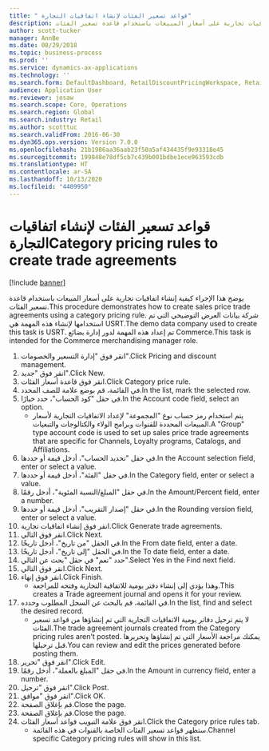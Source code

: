 ```yaml
---
title: " قواعد تسعير الفئات لإنشاء اتفاقيات التجارة"
description: يوضح هذا الإجراء كيفية إنشاء اتفاقيات تجارية على أسعار المبيعات باستخدام قاعدة تسعير الفئات.
author: scott-tucker
manager: AnnBe
ms.date: 08/29/2018
ms.topic: business-process
ms.prod: ''
ms.service: dynamics-ax-applications
ms.technology: ''
ms.search.form: DefaultDashboard, RetailDiscountPricingWorkspace, RetailPricingDiscountCategoryPriceRule, RetailCategoryPriceRule, EcoResCategorySingleLookup, RetailCategoryPriceWizard, PriceDiscAdm, PriceDiscAdmTable
audience: Application User
ms.reviewer: josaw
ms.search.scope: Core, Operations
ms.search.region: Global
ms.search.industry: Retail
ms.author: scotttuc
ms.search.validFrom: 2016-06-30
ms.dyn365.ops.version: Version 7.0.0
ms.openlocfilehash: 21b1986aa36aab23f50a5af434435f9e93318e45
ms.sourcegitcommit: 199848e78df5cb7c439b001bdbe1ece963593cdb
ms.translationtype: HT
ms.contentlocale: ar-SA
ms.lasthandoff: 10/13/2020
ms.locfileid: "4409950"
---
```

# <a name="category-pricing-rules-to-create-trade-agreements"></a><span data-ttu-id="e3f02-103"> قواعد تسعير الفئات لإنشاء اتفاقيات التجارة</span><span class="sxs-lookup"><span data-stu-id="e3f02-103">Category pricing rules to create trade agreements</span></span>

[!include [banner](../includes/banner.md)]

<span data-ttu-id="e3f02-104">يوضح هذا الإجراء كيفية إنشاء اتفاقيات تجارية على أسعار المبيعات باستخدام قاعدة تسعير الفئات.</span><span class="sxs-lookup"><span data-stu-id="e3f02-104">This procedure demonstrates how to create sales price trade agreements using a category pricing rule.</span></span> <span data-ttu-id="e3f02-105">شركة بيانات العرض التوضيحي التي تم استخدامها لإنشاء هذه المهمة هي USRT.‬</span><span class="sxs-lookup"><span data-stu-id="e3f02-105">The demo data company used to create this task is USRT.</span></span> <span data-ttu-id="e3f02-106">تم إعداد هذه المهمة لدور إدارة بضائع Commerce.</span><span class="sxs-lookup"><span data-stu-id="e3f02-106">This task is intended for the Commerce merchandising manager role.</span></span>

1. <span data-ttu-id="e3f02-107">انقر فوق "إدارة التسعير والخصومات".</span><span class="sxs-lookup"><span data-stu-id="e3f02-107">Click Pricing and discount management.</span></span>
2. <span data-ttu-id="e3f02-108">انقر فوق "جديد".</span><span class="sxs-lookup"><span data-stu-id="e3f02-108">Click New.</span></span>
3. <span data-ttu-id="e3f02-109">انقر فوق قاعدة أسعار الفئات.</span><span class="sxs-lookup"><span data-stu-id="e3f02-109">Click Category price rule.</span></span>
4. <span data-ttu-id="e3f02-110">في القائمة، قم بوضع علامة للصف المحدد.</span><span class="sxs-lookup"><span data-stu-id="e3f02-110">In the list, mark the selected row.</span></span>
5. <span data-ttu-id="e3f02-111">في حقل "‏‫كود الحساب‬"، حدد خيارًا.</span><span class="sxs-lookup"><span data-stu-id="e3f02-111">In the Account code field, select an option.</span></span>
    * <span data-ttu-id="e3f02-112">يتم استخدام رمز حساب نوع "المجموعة" لإعداد الاتفاقيات التجارية لأسعار المبيعات المحددة للقنوات وبرامج الولاء والكتالوجات‬ والتبعيات‬.</span><span class="sxs-lookup"><span data-stu-id="e3f02-112">A "Group" type account code is used to set up sales price trade agreements that are specific for Channels, Loyalty programs, Catalogs, and Affiliations.</span></span>  
6. <span data-ttu-id="e3f02-113">في حقل "‏‫تحديد الحساب‬"، أدخل قيمة أو حددها.</span><span class="sxs-lookup"><span data-stu-id="e3f02-113">In the Account selection field, enter or select a value.</span></span>
7. <span data-ttu-id="e3f02-114">في حقل "الفئة"، أدخل قيمة أو حددها.</span><span class="sxs-lookup"><span data-stu-id="e3f02-114">In the Category field, enter or select a value.</span></span>
8. <span data-ttu-id="e3f02-115">في حقل "‏‫المبلغ/النسبة المئوية‬"، أدخل رقمًا.</span><span class="sxs-lookup"><span data-stu-id="e3f02-115">In the Amount/Percent field, enter a number.</span></span>
9. <span data-ttu-id="e3f02-116">في حقل "‏‫إصدار التقريب‬"، أدخل قيمة أو حددها.</span><span class="sxs-lookup"><span data-stu-id="e3f02-116">In the Rounding version field, enter or select a value.</span></span>
10. <span data-ttu-id="e3f02-117">انقر فوق إنشاء اتفاقيات تجارية.</span><span class="sxs-lookup"><span data-stu-id="e3f02-117">Click Generate trade agreements.</span></span>
11. <span data-ttu-id="e3f02-118">انقر فوق التالي.</span><span class="sxs-lookup"><span data-stu-id="e3f02-118">Click Next.</span></span>
12. <span data-ttu-id="e3f02-119">في الحقل "من تاريخ"، أدخل تاريخًا.</span><span class="sxs-lookup"><span data-stu-id="e3f02-119">In the From date field, enter a date.</span></span>
13. <span data-ttu-id="e3f02-120">في الحقل "إلى تاريخ"، أدخل تاريخًا.</span><span class="sxs-lookup"><span data-stu-id="e3f02-120">In the To date field, enter a date.</span></span>
14. <span data-ttu-id="e3f02-121">حدد "نعم" في حقل "‏‫بحث عن التالي‬".</span><span class="sxs-lookup"><span data-stu-id="e3f02-121">Select Yes in the Find next field.</span></span>
15. <span data-ttu-id="e3f02-122">انقر فوق التالي.</span><span class="sxs-lookup"><span data-stu-id="e3f02-122">Click Next.</span></span>
16. <span data-ttu-id="e3f02-123">انقر فوق إنهاء.</span><span class="sxs-lookup"><span data-stu-id="e3f02-123">Click Finish.</span></span>
    * <span data-ttu-id="e3f02-124">وهذا يؤدي إلى إنشاء دفتر يومية للاتفاقية التجارية وفتحه للمراجعة.</span><span class="sxs-lookup"><span data-stu-id="e3f02-124">This creates a Trade agreement journal and opens it for your review.</span></span>  
17. <span data-ttu-id="e3f02-125">في القائمة، قم بالبحث عن السجل المطلوب وحدده.</span><span class="sxs-lookup"><span data-stu-id="e3f02-125">In the list, find and select the desired record.</span></span>
    * <span data-ttu-id="e3f02-126">لا يتم ترحيل دفاتر يومية الاتفاقيات التجارية التي تم إنشاؤها من قواعد تسعير الفئات.</span><span class="sxs-lookup"><span data-stu-id="e3f02-126">The trade agreement journals created from the Category pricing rules aren't posted.</span></span> <span data-ttu-id="e3f02-127">يمكنك مراجعة الأسعار التي تم إنشاؤها وتحريرها قبل ترحيلها.</span><span class="sxs-lookup"><span data-stu-id="e3f02-127">You can  review and edit the prices generated before posting them.</span></span>  
18. <span data-ttu-id="e3f02-128">انقر فوق "تحرير".</span><span class="sxs-lookup"><span data-stu-id="e3f02-128">Click Edit.</span></span>
19. <span data-ttu-id="e3f02-129">في حقل "المبلغ بالعملة"، أدخل رقمًا.</span><span class="sxs-lookup"><span data-stu-id="e3f02-129">In the Amount in currency field, enter a number.</span></span>
20. <span data-ttu-id="e3f02-130">انقر فوق "ترحيل".</span><span class="sxs-lookup"><span data-stu-id="e3f02-130">Click Post.</span></span>
21. <span data-ttu-id="e3f02-131">انقر فوق "موافق".</span><span class="sxs-lookup"><span data-stu-id="e3f02-131">Click OK.</span></span>
22. <span data-ttu-id="e3f02-132">قم بإغلاق الصفحة.</span><span class="sxs-lookup"><span data-stu-id="e3f02-132">Close the page.</span></span>
23. <span data-ttu-id="e3f02-133">قم بإغلاق الصفحة.</span><span class="sxs-lookup"><span data-stu-id="e3f02-133">Close the page.</span></span>
24. <span data-ttu-id="e3f02-134">انقر فوق علامة التبويب قواعد أسعار الفئات.</span><span class="sxs-lookup"><span data-stu-id="e3f02-134">Click the Category price rules tab.</span></span>
    * <span data-ttu-id="e3f02-135">ستظهر قواعد تسعير الفئات الخاصة بالقنوات في هذه القائمة.</span><span class="sxs-lookup"><span data-stu-id="e3f02-135">Channel specific Category pricing rules will show in this list.</span></span>  


